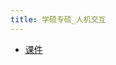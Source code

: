 ```yaml
---
title: 学硕专硕_人机交互
---
```


- [课件](https://drive.vanillaaaa.org/SharedCourses/postgraduate/%E8%AE%A1%E7%AE%97%E6%9C%BA%E7%A7%91%E5%AD%A6%E4%B8%8E%E6%8A%80%E6%9C%AF/%E5%AD%A6%E7%A1%95%E4%B8%93%E7%A1%95_%E4%BA%BA%E6%9C%BA%E4%BA%A4%E4%BA%92/%E8%AF%BE%E4%BB%B6)
